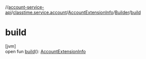 //[account-service-api](../../../../index.md)/[classtime.service.account](../../index.md)/[AccountExtensionInfo](../index.md)/[Builder](index.md)/[build](build.md)

# build

[jvm]\
open fun [build](build.md)(): [AccountExtensionInfo](../index.md)

